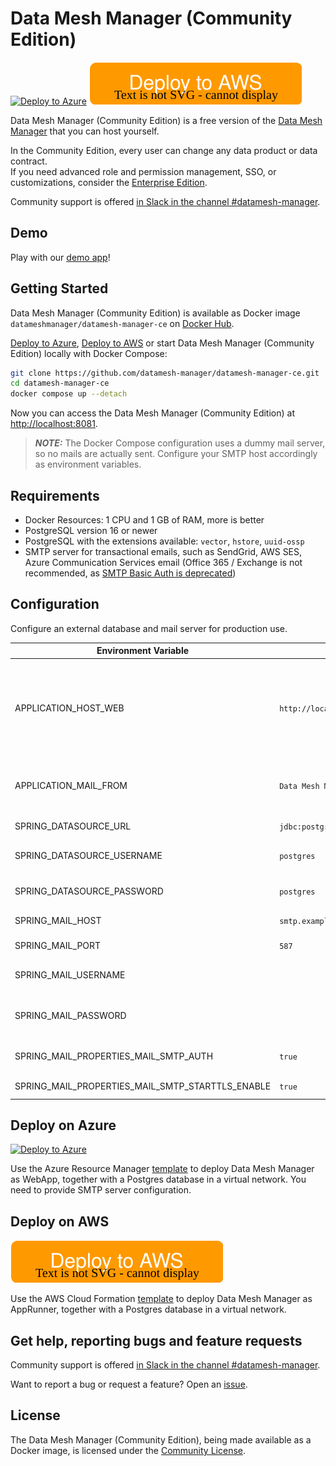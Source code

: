 # Data Mesh Manager (Community Edition)

[![Deploy to Azure](https://aka.ms/deploytoazurebutton)](https://portal.azure.com/#create/Microsoft.Template/uri/https%3A%2F%2Fraw.githubusercontent.com%2Fdatamesh-manager%2Fdatamesh-manager-ce%2Fmain%2Fazure%2Fdatamesh-manager-ce.json) [![Deploy to AWS](images/deploytoaws.svg)](https://eu-central-1.console.aws.amazon.com/cloudformation/home?region=eu-central-1#/stacks/create/review?templateURL=https://datamesh-manager-ce.s3.us-east-1.amazonaws.com/template.yaml)

Data Mesh Manager (Community Edition) is a free version of the [Data Mesh Manager](https://www.datamesh-manager.com) that you can host yourself.

In the Community Edition, every user can change any data product or data contract.  
If you need advanced role and permission management, SSO, or customizations, consider the [Enterprise Edition](https://www.datamesh-manager.com/#pricing).

Community support is offered [in Slack in the channel #datamesh-manager](https://datacontract.com/slack).

## Demo

Play with our [demo app](https://demo.datamesh-manager.com/)!


## Getting Started

Data Mesh Manager (Community Edition) is available as Docker image `datameshmanager/datamesh-manager-ce` on [Docker Hub](https://hub.docker.com/r/datameshmanager/datamesh-manager-ce).

[Deploy to Azure](azure/), [Deploy to AWS](aws/) or start Data Mesh Manager (Community Edition) locally with Docker Compose:

```bash
git clone https://github.com/datamesh-manager/datamesh-manager-ce.git
cd datamesh-manager-ce
docker compose up --detach
```

Now you can access the Data Mesh Manager (Community Edition) at [http://localhost:8081](http://localhost:8081).

> **_NOTE:_**  The Docker Compose configuration uses a dummy mail server, so no mails are actually sent. Configure your SMTP host accordingly as environment variables.


## Requirements

- Docker Resources: 1 CPU and 1 GB of RAM, more is better
- PostgreSQL version 16 or newer
- PostgreSQL with the extensions available: `vector`, `hstore`, `uuid-ossp`
- SMTP server for transactional emails, such as SendGrid, AWS SES, Azure Communication Services email (Office 365 / Exchange is not recommended, as [SMTP Basic Auth is deprecated](https://learn.microsoft.com/en-us/exchange/clients-and-mobile-in-exchange-online/deprecation-of-basic-authentication-exchange-online))


## Configuration

Configure an external database and mail server for production use.

| Environment Variable                             | Example                                    | Description                                                                                 |
|--------------------------------------------------|--------------------------------------------|---------------------------------------------------------------------------------------------|
| APPLICATION_HOST_WEB                             | `http://localhost:8081`                    | The host of the application, used e.g., in email templates build URLs to Data Mesh Manager. |
| APPLICATION_MAIL_FROM                            | `Data Mesh Manager <noreply@example.com>`  | The sender email address for data mesh manager emails.                                      |
| SPRING_DATASOURCE_URL                            | `jdbc:postgresql://postgres:5432/postgres` | JDBC URL of the database                                                                    |
| SPRING_DATASOURCE_USERNAME                       | `postgres`                                 | Login username of the database                                                              |
| SPRING_DATASOURCE_PASSWORD                       | `postgres`                                 | Login password of the database                                                              |
| SPRING_MAIL_HOST                                 | `smtp.example.com`                         | SMTP server host                                                                            |
| SPRING_MAIL_PORT                                 | `587`                                      | SMTP server port                                                                            |
| SPRING_MAIL_USERNAME                             |                                            | Login user of the SMTP server                                                               |
| SPRING_MAIL_PASSWORD                             |                                            | Login password of the SMTP server                                                           |
| SPRING_MAIL_PROPERTIES_MAIL_SMTP_AUTH            | `true`                                     | Use basic authentication for SMTP                                                           |
| SPRING_MAIL_PROPERTIES_MAIL_SMTP_STARTTLS_ENABLE | `true`                                     | Ensure that TLS is used                                                                     |

## Deploy on Azure

[![Deploy to Azure](https://aka.ms/deploytoazurebutton)](https://portal.azure.com/#create/Microsoft.Template/uri/https%3A%2F%2Fraw.githubusercontent.com%2Fdatamesh-manager%2Fdatamesh-manager-ce%2Fmain%2Fazure%2Fdatamesh-manager-ce.json)

Use the Azure Resource Manager [template](azure/datamesh-manager-ce.json) to deploy Data Mesh Manager as WebApp, together with a Postgres database in a virtual network.
You need to provide SMTP server configuration.

## Deploy on AWS

[![Deploy to AWS](images/deploytoaws.svg)](https://eu-central-1.console.aws.amazon.com/cloudformation/home?region=eu-central-1#/stacks/create/review?templateURL=https://datamesh-manager-ce.s3.us-east-1.amazonaws.com/template.yaml)

Use the AWS Cloud Formation [template](aws/template.yaml) to deploy Data Mesh Manager as AppRunner, together with a Postgres database in a virtual network.

## Get help, reporting bugs and feature requests

Community support is offered [in Slack in the channel #datamesh-manager](https://datacontract.com/slack).

Want to report a bug or request a feature? Open an [issue](https://github.com/datamesh-manager/datamesh-manager-ce/issues/new).

## License

The Data Mesh Manager (Community Edition), being made available as a Docker image, is licensed under the [Community License](https://www.datamesh-manager.com/COMMUNITY-LICENSE.txt).
